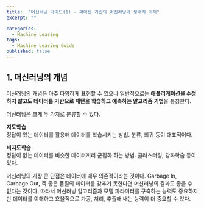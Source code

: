 ```yaml
---
title:  "머신러닝 가이드(1) - 파이썬 기반의 머신러닝과 생태계 이해"
excerpt: ""

categories:
  - Machine Learing
tags:
  - Machine Learing Guide
published: false
---
```


## 1. 머신러닝의 개념

머신러닝의 개념은 아주 다양하게 표현할 수 있으나 일반적으로는 **애플리케이션을 수정하지 않고도 데이터를 기반으로 패턴을 학습하고 예측하는 알고리즘 기법**을 통칭한다.

머신러닝은 크게 두 가지로 분류할 수 있다. 

**지도학습**  
정답이 있는 데이터를 활용해 데이터를 학습시키는 방법. 분류, 회귀 등이 대표적이다.  

**비지도학습**  
정답이 없는 데이터를 비슷한 데이터끼리 군집화 하는 방법. 클러스터링, 강화학습 등이 있다.

머신러닝의 가장 큰 단점은 데이터에 매우 의존적이라는 것이다. Garbage In, Garbage Out, 즉 좋은 품질의 데이터를 갖추기 못한다면 머신러닝의 결과도 좋을 수 없다는 것이다. 따라서 머신러닝 알고리즘과 모델 파라미터를 구축하는 능력도 중요하지만 데이터를 이해하고 효율적으로 가공, 처리, 추출해 내는 능력이 더 중요할 수 있다.

